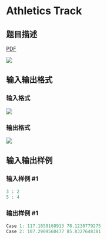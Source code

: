 # Athletics Track

## 题目描述

[problemUrl]: https://uva.onlinejudge.org/index.php?option=com_onlinejudge&Itemid=8&category=78&page=show_problem&problem=2693

[PDF](https://uva.onlinejudge.org/external/116/p11646.pdf)

![](https://cdn.luogu.com.cn/upload/vjudge_pic/UVA11646/b4653931198557cda72b392ea124d02914691aad.png)

## 输入输出格式

### 输入格式

![](https://cdn.luogu.com.cn/upload/vjudge_pic/UVA11646/fae5cddf541529b25a55d2f9aee918e0d2d8a852.png)

### 输出格式

![](https://cdn.luogu.com.cn/upload/vjudge_pic/UVA11646/f16f0116075cb1f43a677c20acdce185d9434677.png)

## 输入输出样例

### 输入样例 #1

```cpp
3 : 2
5 : 4
```


### 输出样例 #1

```cpp
Case 1: 117.1858168913 78.1238779275
Case 2: 107.2909560477 85.8327648381
```


